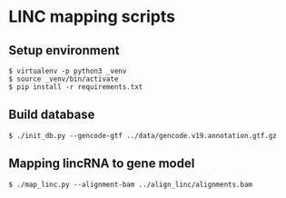 # LINC mapping scripts

## Setup environment

```
$ virtualenv -p python3 _venv
$ source _venv/bin/activate
$ pip install -r requirements.txt
```

## Build database

```
$ ./init_db.py --gencode-gtf ../data/gencode.v19.annotation.gtf.gz
```

## Mapping lincRNA to gene model

```
$ ./map_linc.py --alignment-bam ../align_linc/alignments.bam
```
